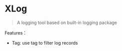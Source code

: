 # XLog
> A logging tool based on built-in logging package

Features：
- Tag: use tag to filter log records
